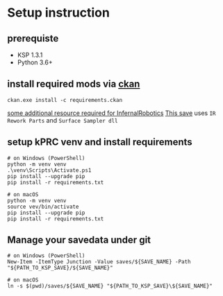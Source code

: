 # Setup instruction

## prerequiste
* KSP 1.3.1
* Python 3.6+

## install required mods via [ckan](https://github.com/KSP-CKAN/CKAN/wiki/User-guide)
```
ckan.exe install -c requirements.ckan
```

[some additional resource required for InfernalRobotics](https://forum.kerbalspaceprogram.com/index.php?/topic/104535-112-magic-smoke-industries-infernal-robotics-202/&page=93&tab=comments#comment-3140574)
[This save](saves/default) uses `IR Rework Parts` and `Surface Sampler dll`

## setup kPRC venv and install requirements
```
# on Windows (PowerShell)
python -m venv venv
.\venv\Scripts\Activate.ps1
pip install --upgrade pip
pip install -r requirements.txt

# on macOS
python -m venv venv
source vev/bin/activate
pip install --upgrade pip
pip install -r requirements.txt
```

## Manage your savedata under git
```
# on Windows (PowerShell)
New-Item -ItemType Junction -Value saves/${SAVE_NAME} -Path "${PATH_TO_KSP_SAVE}/${SAVE_NAME}"

# on macOS
ln -s $(pwd)/saves/${SAVE_NAME} "${PATH_TO_KSP_SAVE}\${SAVE_NAME}"
```
